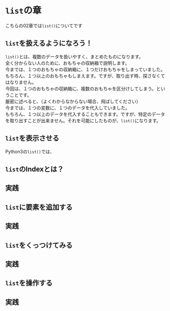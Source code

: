 # `list`の章
こちらの02章では`list()`についてです
## `list`を扱えるようになろう！
`list()`とは、複数のデータを扱いやすく、まとめたものになります。<br>
全く分からない人のために、おもちゃの収納箱で説明します。<br>
今までは、１つのおもちゃの収納箱に、１つだけおもちゃをしまっていました。<br>
もちろん、１つ以上のおもちゃもしまえます。ですが、取り出す時、探さなくてはなりません。<br>
今回は、１つのおもちゃの収納箱に、複数のおもちゃを区分けしてしまう。ということです。<br>
厳密に述べると、（よくわからなからない場合、飛ばしてください）<br>
今までは、１つの変数に、１つのデータを代入していました。<br>
もちろん、１つ以上のデータを代入することもできます。ですが、特定のデータを取り出すことが出来ません。それを可能にしたものが、`list()`になります。<br>

## `list`を表示させる
Python3の`list()`では、

## `list`のIndexとは？


## 実践

## `list`に要素を追加する

## 実践

## `list`をくっつけてみる

## 実践

## `list`を操作する

## 実践